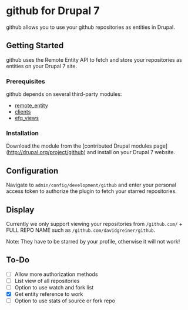 # github for Drupal 7

github allows you to use your github repositories as entities in
Drupal.

## Getting Started

github uses the Remote Entity API to fetch and store your repositories
as entities on your Drupal 7 site.

### Prerequisites

github depends on several third-party modules:

+ [remote_entity](https://www.drupal.org/project/remote_entity)
+ [clients](https://www.drupal.org/project/clients)
+ [efq_views](https://www.drupal.org/project/efq_views)

### Installation

Download the module from the [contributed Drupal modules page]
(http://drupal.org/project/github) and install on your Drupal 7
website.

## Configuration

Navigate to `admin/config/development/github` and enter your personal
access token to authorize the plugin to fetch your starred repositories.

## Display

Currently we only support viewing your repositories from `/github.com/` + FULL
REPO NAME such as `/github.com/davidgreiner/github`.

Note: They have to be starred by your profile, otherwise it will not work!

## To-Do

- [ ] Allow more authorization methods
- [ ] List view of all repositories
- [ ] Option to use watch and fork list
- [x] Get entity reference to work
- [ ] Option to use stats of source or fork repo
